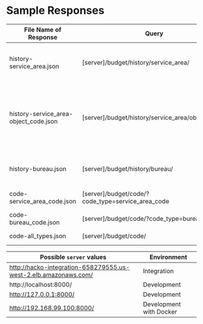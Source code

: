 # Sample Responses

File Name of Response | Query | Description
--------------------- | ----- | -----------
history-service\_area.json | [server]/budget/history/service\_area/ | Service Area budget totals per year.
history-service\_area-object\_code.json | [server]/budget/history/service\_area/object\_code/ | Service Area budget sub-categorized by Accounting Object per year.
history-bureau.json | [server]/budget/history/bureau/ | Bureau budget totals per year.
code-service\_area\_code.json | [server]/budget/code/?code\_type=service\_area\_code | List of Service Areas.
code-bureau\_code.json | [server]/budget/code/?code\_type=bureau\_code | List of Bureaus
code-all\_types.json | [server]/budget/code/ | List of all code types

Possible `server` values | Environment
------------------------ | -----------
http://hacko-integration-658279555.us-west-2.elb.amazonaws.com/ | Integration
http://localhost:8000/ | Development
http://127.0.0.1:8000/ | Development
http://192.168.99.100:8000/ | Development with Docker
